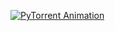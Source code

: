 [![PyTorrent Animation](https://example.com/path/to/your/thumbnail.png)](https://github.com/Aayush518/Visualizations/blob/main/media/videos/1080p60/PyTorrentAnimation.mp4)

